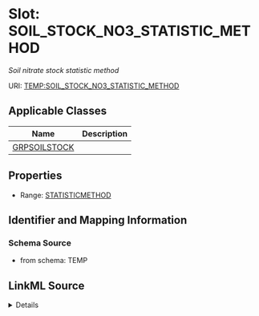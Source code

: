 # Slot: SOIL_STOCK_NO3_STATISTIC_METHOD
_Soil nitrate stock statistic method_


URI: [TEMP:SOIL_STOCK_NO3_STATISTIC_METHOD](https://example.org/TEMP/SOIL_STOCK_NO3_STATISTIC_METHOD)



<!-- no inheritance hierarchy -->




## Applicable Classes

| Name | Description |
| --- | --- |
[GRPSOILSTOCK](GRPSOILSTOCK.md) | 






## Properties

* Range: [STATISTICMETHOD](STATISTICMETHOD.md)







## Identifier and Mapping Information







### Schema Source


* from schema: TEMP




## LinkML Source

<details>
```yaml
name: SOIL_STOCK_NO3_STATISTIC_METHOD
description: Soil nitrate stock statistic method
from_schema: TEMP
rank: 1000
alias: SOIL_STOCK_NO3_STATISTIC_METHOD
domain_of:
- GRP_SOIL_STOCK
range: STATISTIC_METHOD

```
</details>